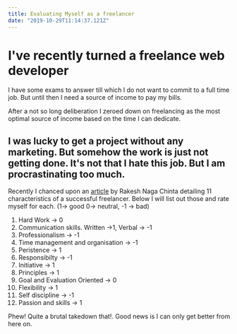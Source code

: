 ```yaml
---
title: Evaluating Myself as a freelancer
date: "2019-10-29T11:14:37.121Z"
---
```


# I've recently turned a freelance web developer

I have some exams to answer till which I do not want to commit to a full time job. But until then I need a source of income to pay my bills.

After a not so long deliberation I zeroed down on freelancing as the most optimal source of income based on the time I can dedicate.

## I was lucky to get a project without any marketing. But somehow the work is just not getting done. It's not that I hate this job. But I am procrastinating too much.

Recently I chanced upon an [article](https://medium.com/naga-rakesh/11-characteristics-of-successful-freelancers-and-entrepreneurs-9a7f4afd5a7) by Rakesh Naga Chinta detailing 11 characteristics of a successful freelancer. Below I will list out those and rate myself for each. (1-> good 0-> neutral, -1 -> bad)

1. Hard Work -> 0
2. Communication skills. Written ->1, Verbal -> -1
3. Professionalism -> -1
4. Time management and organisation -> -1
5. Peristence -> 1
6. Responsibilty -> -1
7. Initiative -> 1
8. Principles -> 1
9. Goal and Evaluation Oriented -> 0
10. Flexibility -> 1
11. Self discipline -> -1
12. Passion and skills -> 1

Phew! Quite a brutal takedown that!. Good news is I can only get better from here on.
